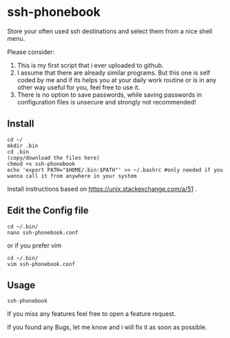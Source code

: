 # ssh-phonebook
Store your often used ssh destinations and select them from a nice shell menu.

Please consider:
1. This is my first script that i ever uploaded to github. 
2. I assume that there are already similar programs. But this one is self coded by me and if its helps you at your daily work routine or is in any other way useful for you, feel free to use it.
3. There is no option to save passwords, while saving passwords in configuration files is unsecure and strongly not recommended!
  
  
## Install
```
cd ~/
mkdir .bin 
cd .bin
(copy/download the files here)
chmod +x ssh-phonebook
echo 'export PATH="$HOME/.bin:$PATH"' >> ~/.bashrc #only needed if you wanna call it from anywhere in your system
```
Install instructions based on https://unix.stackexchange.com/a/51 .

 
## Edit the Config file
```
cd ~/.bin/
nano ssh-phonebook.conf
```
or if you prefer vim
```
cd ~/.bin/
vim ssh-phonebook.conf
```

 
## Usage
```
ssh-phonebook
```


If you miss any features feel free to open a feature request.
 
If you found any Bugs, let me know and i will fix it as soon as possible.


